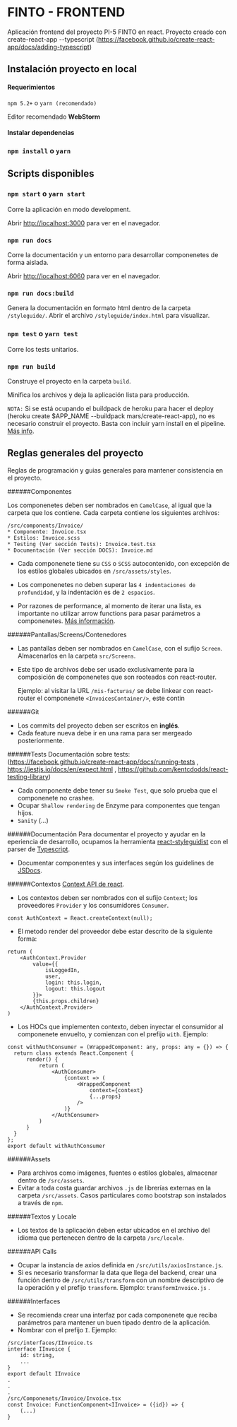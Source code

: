 # FINTO - FRONTEND
Aplicación frontend del proyecto PI-5 FINTO en react.
Proyecto creado con create-react-app --typescript
(https://facebook.github.io/create-react-app/docs/adding-typescript)
## Instalación proyecto en local
#### Requerimientos
`npm 5.2+` o `yarn (recomendado)` 
 
Editor recomendado **WebStorm** 

#### Instalar dependencias
### `npm install` o `yarn` 

## Scripts disponibles

### `npm start` o `yarn start`

Corre la aplicación en modo development.

Abrir [http://localhost:3000](http://localhost:3000) para ver en el navegador.

### `npm run docs`

Corre la documentación y un entorno para desarrollar componenetes de forma aislada.

Abrir [http://localhost:6060](http://localhost:6060) para ver en el navegador.

### `npm run docs:build`
Genera la documentación en formato html dentro de la carpeta `/styleguide/`. 
Abrir el archivo `/styleguide/index.html` para visualizar.

### `npm test` o `yarn test`

Corre los tests unitarios.

### `npm run build`

Construye el proyecto en la carpeta `build`.

Minifica los archivos y deja la aplicación lista para producción.

`NOTA:` Si se está ocupando el buildpack de heroku para hacer el deploy (heroku create $APP_NAME --buildpack mars/create-react-app),  no es necesario construir el proyecto. Basta con incluir yarn install en el pipeline. [Más info](https://elements.heroku.com/buildpacks/mars/create-react-app-buildpack).

## Reglas generales del proyecto
Reglas de programación y guias generales para mantener consistencia en el proyecto.

######Componentes

Los componenetes deben ser nombrados en `CamelCase`, al igual que la carpeta que los contiene. Cada carpeta contiene los siguientes archivos:
```
/src/components/Invoice/
* Componente: Invoice.tsx
* Estilos: Invoice.scss
* Testing (Ver sección Tests): Invoice.test.tsx
* Documentación (Ver sección DOCS): Invoice.md
```

*   Cada componenete tiene su `CSS` o `SCSS` autocontenido, con excepción de los estilos globales ubicados en `/src/assets/styles`.
    
*   Los componenetes no deben superar las `4 indentaciones de profundidad`, y la indentación es de `2 espacios`.

*   Por razones de performance, al momento de iterar una lista, es importante no utilizar arrow functions para pasar parámetros a componenetes.
    [Más información](https://maarten.mulders.it/2017/07/no-bind-or-arrow-functions-in-in-jsx-props-why-how/).


######Pantallas/Screens/Contenedores
*   Las pantallas deben ser nombrados en `CamelCase`, con el sufijo `Screen`. Almacenarlos en la carpeta `src/Screens`.
*   Este tipo de archivos debe ser usado exclusivamente para la composición de componenetes que son rooteados con react-router.
    
    Ejemplo: al visitar la URL `/mis-facturas/` se debe linkear con react-router el componenete `<InvoicesContainer/>`, este contin
    
  
######Git
*   Los commits del proyecto deben ser escritos en **inglés**.
*   Cada feature nueva debe ir en una rama para ser mergeado posteriormente.


######Tests
Documentación sobre tests: (https://facebook.github.io/create-react-app/docs/running-tests , https://jestjs.io/docs/en/expect.html , https://github.com/kentcdodds/react-testing-library)

*   Cada componente debe tener su `Smoke Test`, que solo prueba que el componenete no crashee.
*   Ocupar `Shallow rendering`  de Enzyme para componentes que tengan hijos.
*   `Sanity` (...)

######Documentación
Para documentar el proyecto y ayudar en la eperiencia de desarrollo, ocupamos la herramienta [react-styleguidist](https://github.com/styleguidist/react-styleguidist)
con el parser de [Typescript](https://github.com/styleguidist/react-docgen-typescript).

*   Documentar componentes y sus interfaces según los guidelines de [JSDocs](http://usejsdoc.org/).

######Contextos
[Context API de react](https://reactjs.org/docs/context.html).

*   Los contextos deben ser nombrados con el sufijo `Context`; los proveedores `Provider` y los consumidores `Consumer`.

`const AuthContext = React.createContext(null);`
   
    
*   El metodo render del proveedor debe estar descrito de la siguiente forma:

``` 
return (
    <AuthContext.Provider
        value={{
            isLoggedIn,
            user,
            login: this.login,
            logout: this.logout
        }}>
        {this.props.children}
    </AuthContext.Provider>
)
``` 

*   Los HOCs que implementen contexto, deben inyectar el consumidor al componenete envuelto, y comienzan con el prefijo `with`.
    Ejemplo:
    
     
``` 
const withAuthConsumer = (WrappedComponent: any, props: any = {}) => {
  return class extends React.Component {
      render() {
          return (
              <AuthConsumer>
                  {context => (
                      <WrappedComponent
                          context={context}
                          {...props}
                      />
                  )}
              </AuthConsumer>
          )
      }
  }
};
export default withAuthConsumer
```
    
######Assets
*  Para archivos como imágenes, fuentes o estilos globales, almacenar dentro de `/src/assets`.
*  Evitar a toda costa guardar archivos `.js` de librerías externas en la carpeta `/src/assets`. Casos particulares como bootstrap son instalados a través de `npm`.
 
######Textos y Locale
*  Los textos de la aplicación deben estar ubicados en el archivo del idioma que pertenecen dentro de la carpeta `/src/locale`.

######API Calls
*  Ocupar la instancia de axios definida en `/src/utils/axiosInstance.js`.
*  Si es necesario transformar la data que llega del backend, crear una función dentro de `/src/utils/transform` con un nombre descriptivo de la operación y el prefijo `transform`.
    Ejemplo: `transformInvoice.js` .
    
######Interfaces
*  Se recomienda crear una interfaz por cada componenete que reciba parámetros para mantener un buen tipado dentro de la aplicación.
*  Nombrar con el prefijo `I`. Ejemplo: 
```
/src/interfaces/IInvoice.ts
interface IInvoice {
    id: string,
    ...
}
export default IInvoice
.
.
.
/src/Componenets/Invoice/Invoice.tsx
const Invoice: FunctionComponent<IInvoice> = ({id}) => {
    (...)
}
```




